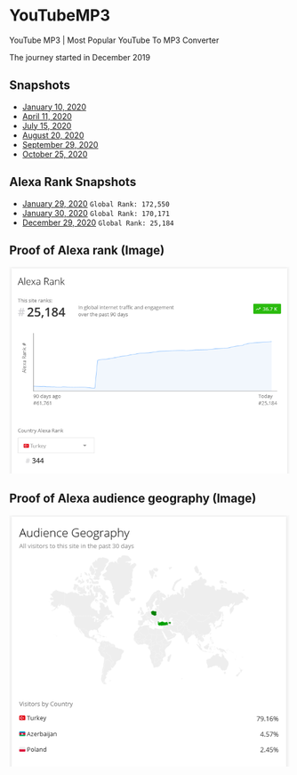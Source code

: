 # YouTubeMP3
YouTube MP3 | Most Popular YouTube To MP3 Converter

The journey started in December 2019

## Snapshots
- [January 10, 2020](https://web.archive.org/web/20200110182452/youtubemp3.biz)
- [April 11, 2020](https://web.archive.org/web/20200411224231/https://youtubemp3.biz/en/)
- [July 15, 2020](https://web.archive.org/web/20200715212642/https://youtubemp3.biz/en/)
- [August 20, 2020](https://web.archive.org/web/20200820172022/https://youtubemp3.biz/en/)
- [September 29, 2020](https://web.archive.org/web/20200929181450/https://youtubemp3.biz/en/)
- [October 25, 2020](https://web.archive.org/web/20201025102100/https://youtubemp3.biz/en1/)

## Alexa Rank Snapshots
- [January 29, 2020](https://web.archive.org/web/20200129232909/https://alexa.com/siteinfo/youtubemp3.biz) `Global Rank: 172,550`
- [January 30, 2020](https://web.archive.org/web/20200130181018/https://alexa.com/siteinfo/youtubemp3.biz) `Global Rank: 170,171`
- [December 29, 2020](https://web.archive.org/web/20201229172525/https://alexa.com/siteinfo/youtubemp3.biz) `Global Rank: 25,184`

## Proof of Alexa rank (Image)
![](https://raw.githubusercontent.com/urnafiz/YouTubeMP3/main/img/alexa_rank.png)
## Proof of Alexa audience geography (Image)
![](https://raw.githubusercontent.com/urnafiz/YouTubeMP3/main/img/audience_geography.png)
